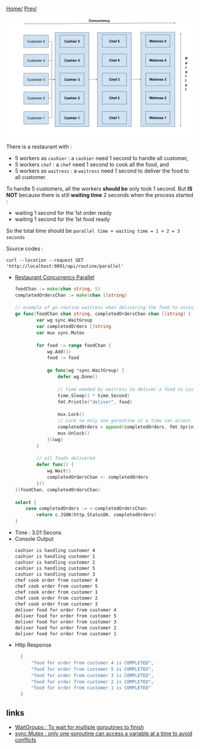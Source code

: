 [Home/](https://github.com/harryosmar/go-playground/blob/master/concurrency.md) [Prev/](https://github.com/harryosmar/go-playground/blob/master/with_concurrency.md)

![restaurant_illustration_with_concurrency and parallel](https://github.com/harryosmar/go-playground/blob/master/resources/restaurant_illustration_with_concurrency_and_parallel.png)

There is a restaurant with : 
- 5 workers as `cashier` : a `cashier` need 1 second to handle all customer, 
- 5 workers `chef` : a `chef` need 1 second to cook all the food, and 
- 5 workers as `waitress` : a `waitress` need 1 second to deliver the food to all customer. 


To handle 5 customers, all the workers **should be** only took 1 second. But **IS NOT** because there is still **waiting time** 2 seconds when the process started :
- waiting 1 second for the 1st order ready
- waiting 1 second for the 1st food ready

So the total time should be `parallel time + waiting time = 1 + 2 = 3 seconds`


Source codes :
```
curl --location --request GET 'http://localhost:9091/api/routine/parallel'
```

- [Restaurant Concurrency Parallel](https://github.com/harryosmar/go-playground/blob/master/actions/parallel_routine.go)
    ```go
    foodChan := make(chan string, 5)
    completedOrdersChan := make(chan []string)
  
    // example of go routine waitress when delivering the food to customer  
    go func(foodChan chan string, completedOrdersChan chan []string) {
        	var wg sync.WaitGroup
        	var completedOrders []string
        	var mux sync.Mutex
        
        	for food := range foodChan {
        		wg.Add(1)
        		food := food
        
        		go func(wg *sync.WaitGroup) {
        			defer wg.Done()
        
        			// time needed by waitress to deliver a food to customer
        			time.Sleep(1 * time.Second)
        			fmt.Println("deliver", food)
        
        			mux.Lock()
        			// Lock so only one goroutine at a time can access the completedOrders
        			completedOrders = append(completedOrders, fmt.Sprintf("%s is COMPLETED", food))
        			mux.Unlock()
        		}(&wg)
        	}
        
        	// all foods delivered
        	defer func() {
        		wg.Wait()
        		completedOrdersChan <- completedOrders
        	}()
    }(foodChan, completedOrdersChan)
  
    select {
    	case completedOrders := <-completedOrdersChan:
    		return c.JSON(http.StatusOK, completedOrders)
    }
    ```
- Time : 3.01 Secons
- Console Output
    ```
    cashier is handling customer 4
    cashier is handling customer 1
    cashier is handling customer 2
    cashier is handling customer 5
    cashier is handling customer 3
    chef cook order from customer 4
    chef cook order from customer 5
    chef cook order from customer 1
    chef cook order from customer 2
    chef cook order from customer 3
    deliver food for order from customer 4
    deliver food for order from customer 5
    deliver food for order from customer 3
    deliver food for order from customer 2
    deliver food for order from customer 1
    ```
- Http Response
    ```json
      [
          "food for order from customer 4 is COMPLETED",
          "food for order from customer 5 is COMPLETED",
          "food for order from customer 3 is COMPLETED",
          "food for order from customer 2 is COMPLETED",
          "food for order from customer 1 is COMPLETED"
      ]
    ```
  
## links
- [WaitGroups : To wait for multiple goroutines to finish](https://gobyexample.com/waitgroups)
- [sync.Mutex : only one goroutine can access a variable at a time to avoid conflicts](https://tour.golang.org/concurrency/9)